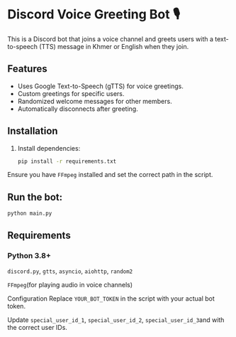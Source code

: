 # Discord Voice Greeting Bot 🎙️  

This is a Discord bot that joins a voice channel and greets users with a text-to-speech (TTS) message in Khmer or English when they join.  

## Features  
- Uses Google Text-to-Speech (gTTS) for voice greetings.  
- Custom greetings for specific users.  
- Randomized welcome messages for other members.  
- Automatically disconnects after greeting.  

## Installation  

1. Install dependencies:  
   ```sh
   pip install -r requirements.txt

Ensure you have `FFmpeg` installed and set the correct path in the script.

## Run the bot:
 `python main.py`

## Requirements
### Python 3.8+

`discord.py`, `gtts`, `asyncio`, `aiohttp`, `random2`

`FFmpeg`(for playing audio in voice channels)

Configuration
Replace `YOUR_BOT_TOKEN` in the script with your actual bot token.

Update `special_user_id_1`, `special_user_id_2`, `special_user_id_3`and  with the correct user IDs.
